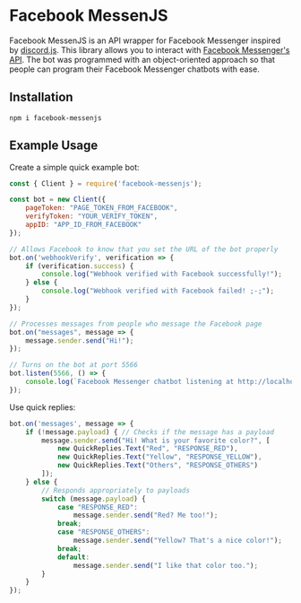 # Facebook MessenJS
Facebook MessenJS is an API wrapper for Facebook Messenger inspired by [discord.js](https://discord.js.org/). This library  allows you to interact with [Facebook Messenger's API](https://developers.facebook.com/docs/messenger-platform/). The bot was programmed with an object-oriented approach so that people can program their Facebook Messenger chatbots with ease.

## Installation
```
npm i facebook-messenjs
```

## Example Usage
Create a simple quick example bot:
``` js
const { Client } = require('facebook-messenjs');

const bot = new Client({
    pageToken: "PAGE_TOKEN_FROM_FACEBOOK",
    verifyToken: "YOUR_VERIFY_TOKEN",
    appID: "APP_ID_FROM_FACEBOOK"
});

// Allows Facebook to know that you set the URL of the bot properly
bot.on('webhookVerify', verification => {
    if (verification.success) {
        console.log("Webhook verified with Facebook successfully!");
    } else {
        console.log("Webhook verified with Facebook failed! ;-;");
    }
});

// Processes messages from people who message the Facebook page
bot.on("messages", message => {
    message.sender.send("Hi!");
});

// Turns on the bot at port 5566
bot.listen(5566, () => {
    console.log(`Facebook Messenger chatbot listening at http://localhost:${bot.port}`);
});
```

Use quick replies:
``` js
bot.on('messages', message => {
    if (!message.payload) { // Checks if the message has a payload
        message.sender.send("Hi! What is your favorite color?", [
            new QuickReplies.Text("Red", "RESPONSE_RED"),
            new QuickReplies.Text("Yellow", "RESPONSE_YELLOW"),
            new QuickReplies.Text("Others", "RESPONSE_OTHERS")
        ]);
    } else {
        // Responds appropriately to payloads
        switch (message.payload) {
            case "RESPONSE_RED":
                message.sender.send("Red? Me too!");
            break;
            case "RESPONSE_OTHERS":
                message.sender.send("Yellow? That's a nice color!");
            break;
            default:
                message.sender.send("I like that color too.");
        }
    }
});
```